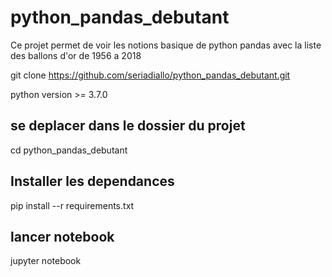 # python_pandas_debutant
Ce projet permet de voir les notions basique de python pandas avec la liste des ballons d'or de 1956 a 2018


git clone https://github.com/seriadiallo/python_pandas_debutant.git

python version >= 3.7.0

## se deplacer dans le dossier du projet
cd python_pandas_debutant

## Installer les dependances
pip install --r requirements.txt

## lancer notebook

jupyter notebook
